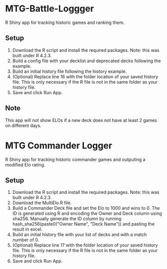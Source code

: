# MTG-Battle-Loggger
R Shiny app for tracking historic games and ranking them.

## Setup
1. Download the R script and install the required packages. Note: this was built under R 4.2.3. 
2. Build a config file with your decklist and deprecated decks following the example.
3. Build an initial history file following the history example.
4. (Optional) Replace line 16 with the folder location of your saved history file. This is only necessary if the R file is not in the same folder as your history file.
6. Save and click Run App.

## Note
This app will not show ELOs if a new deck does not have at least 2 games on different days.

# MTG Commander Logger
R Shiny app for tracking historic commander games and outputing a modified Elo rating.

## Setup
1. Download the R script and install the required packages. Note: this was built under R 4.2.3.
2. Download the MultiElo.R file.
3. Build a Commander Deck file and set the Elo to 1000 and wins to 0. The ID is generated using R and encoding the Owner and Deck column using sha256.
  Manually generate the ID column by running hash_sha256(paste0("Owner Name", "Deck Name")) and pasting the result in excel.
4. Build an initial history file with your list of decks and with a match number of 0.
5. (Optional) Replace line 17 with the folder location of your saved history file. This is only necessary if the R file is not in the same folder as your history file.
6. Save and click Run App.
